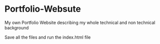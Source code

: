 # Portfolio-Websute
My own Portfolio Website describing my whole technical and non technical background <br>

Save all the files and run the index.html file
